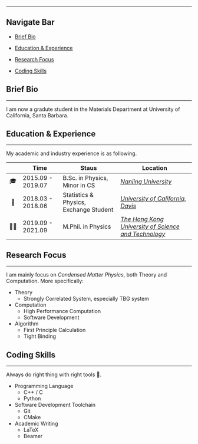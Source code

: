
---
## Navigate Bar

<!-- TOC -->
- [Brief Bio](#brief-bio)

- [Education & Experience](#education--experience)

- [Research Focus](#research-focus)

- [Coding Skills](#coding-skills)

<!-- /TOC -->

## Brief Bio

---

I am now a gradute student in the Materials Department at University of California, Santa Barbara.

## Education & Experience

---

My academic and industry experience is as following.

| | Time | Staus | Location |
| :---:| --- | --- | --- |
| 🎓 | 2015.09 - 2019.07 | B.Sc. in Physics, Minor in CS| [*Nanjing University*](https://www.nju.edu.cn/) |
| 🙇‍ | 2018.03 - 2018.06 | Statistics & Physics, Exchange Student | [*University of California, Davis*](https://www.ucdavis.edu/) |
| 👨‍🚀 | 2019.09 - 2021.09 | M.Phil. in Physics | [*The Hong Kong University of Science and Technology*](https://hkust.edu.hk) |

## Research Focus

---

I am mainly focus on *Condensed Matter Physics*, both Theory and Computation. More specifically:

- Theory
  - Strongly Correlated System, especially TBG system
- Computation
  - High Performance Computation
  - Software Development
- Algorithm
  - First Principle Calculation
  - Tight Binding 

## Coding Skills

---

Always do right thing with right tools 🔨.

- Programming Language
  - C++ / C
  - Python
- Software Development Toolchain
  - Git
  - CMake
- Academic Writing
  - LaTeX
  - Beamer
